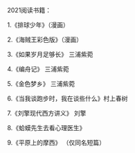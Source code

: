 2021阅读书籍：

1.《排球少年》（漫画）

2.《海贼王彩色版》（漫画）

3.《如果岁月足够长》 三浦紫菀

4.《编舟记》 三浦紫菀

5.《金色梦乡》 三浦紫菀

6.《当我谈跑步时，我在谈些什么》村上春树

7.《刘擎现代西方讲义》 刘擎

8.《蛤蟆先生去看心理医生》

9.《平原上的摩西》 （仅同名短篇）
